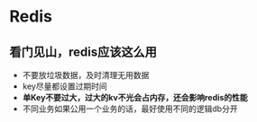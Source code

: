 # Redis

## 看门见山，redis应该这么用

- 不要放垃圾数据，及时清理无用数据
- key尽量都设置过期时间
- **单Key不要过大，过大的kv不光会占内存，还会影响redis的性能**
- 不同业务如果公用一个业务的话，最好使用不同的逻辑db分开